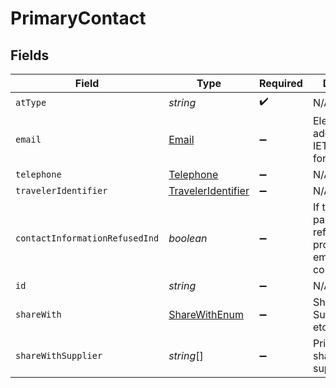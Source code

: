 # PrimaryContact


## Fields

| Field                                                                   | Type                                                                    | Required                                                                | Description                                                             | Example                                                                 |
| ----------------------------------------------------------------------- | ----------------------------------------------------------------------- | ----------------------------------------------------------------------- | ----------------------------------------------------------------------- | ----------------------------------------------------------------------- |
| `atType`                                                                | *string*                                                                | :heavy_check_mark:                                                      | N/A                                                                     | PrimaryContact                                                          |
| `email`                                                                 | [Email](../../models/shared/email.md)                                   | :heavy_minus_sign:                                                      | Electronic email addresses, in IETF specified format.                   |                                                                         |
| `telephone`                                                             | [Telephone](../../models/shared/telephone.md)                           | :heavy_minus_sign:                                                      | N/A                                                                     |                                                                         |
| `travelerIdentifier`                                                    | [TravelerIdentifier](../../models/shared/traveleridentifier.md)         | :heavy_minus_sign:                                                      | N/A                                                                     |                                                                         |
| `contactInformationRefusedInd`                                          | *boolean*                                                               | :heavy_minus_sign:                                                      | If true, the passenger has refused to provide emergency contact details | true                                                                    |
| `id`                                                                    | *string*                                                                | :heavy_minus_sign:                                                      | N/A                                                                     |                                                                         |
| `shareWith`                                                             | [ShareWithEnum](../../models/shared/sharewithenum.md)                   | :heavy_minus_sign:                                                      | Share with like Supplier,agency etc                                     |                                                                         |
| `shareWithSupplier`                                                     | *string*[]                                                              | :heavy_minus_sign:                                                      | Primary contact shared with supplier                                    |                                                                         |